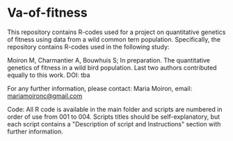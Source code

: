# Va-of-fitness
This repository contains R-codes used for a project on quantitative genetics of fitness using data from a wild common tern population. Specifically, the repository contains R-codes used in the following study:

Moiron M, Charmantier A, Bouwhuis S; In preparation. The quantitative genetics of fitness in a wild bird population.
Last two authors contributed equally to this work. DOI: tba

For any further information, please contact: Maria Moiron, email: mariamoironc@gmail.com

Code:
All R code is available in the main folder and scripts are numbered in order of use from 001 to 004. Scripts titles should be self-explanatory, but each script contains a "Description of script and Instructions" section with further information.

